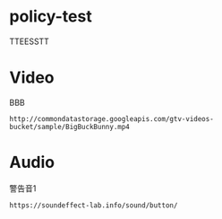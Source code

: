 # policy-test
TTEESSTT


# Video

BBB

`http://commondatastorage.googleapis.com/gtv-videos-bucket/sample/BigBuckBunny.mp4`

# Audio

警告音1

`https://soundeffect-lab.info/sound/button/`